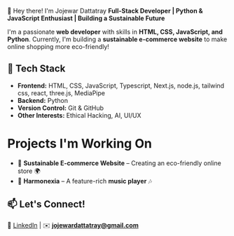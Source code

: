 👋 Hey there! I'm Jojewar Dattatray
**Full-Stack Developer | Python & JavaScript Enthusiast | Building a Sustainable Future**  

I'm a passionate **web developer** with skills in **HTML, CSS, JavaScript, and Python**. Currently, I'm building a **sustainable e-commerce website** to make online shopping more eco-friendly!  

## 🔧 Tech Stack  
- **Frontend:** HTML, CSS, JavaScript, Typescript, Next.js, node.js, tailwind css, react, three.js, MediaPipe
- **Backend:** Python  
- **Version Control:** Git & GitHub  
- **Other Interests:** Ethical Hacking, AI, UI/UX  

# Projects I'm Working On  
- 🌱 **Sustainable E-commerce Website** – Creating an eco-friendly online store 🌍  
- 🎵 **Harmonexia** – A feature-rich **music player** 🎶
  
## 📫 Let's Connect!  
🔗 [LinkedIn](https://www.linkedin.com/in/dattatray-jojewar-4187242b3/) | ✉️ **jojewardattatray@gmail.com**  
